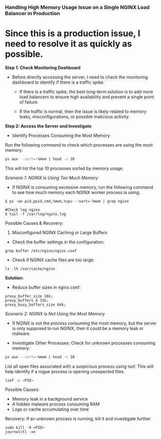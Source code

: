 ### Handling High Memory Usage Issue on a Single NGINX Load Balancer in Production

# Since this is a production issue, I need to resolve it as quickly as possible.
**Step 1: Check Monitoring Dashboard**

- Before directly accessing the server, I need to check the monitoring dashboard to identify if there is a traffic spike.

    - If there is a traffic spike, the best long-term solution is to add more load balancers to ensure high availability and prevent a single point of failure.
    
    - If the traffic is normal, then the issue is likely related to memory leaks, misconfigurations, or possible malicious activity.

**Step 2: Access the Server and Investigate**

- Identify Processes Consuming the Most Memory

Run the following command to check which processes are using the most memory:
```bash
ps aux --sort=-%mem | head -n 10
```

This will list the top 10 processes sorted by memory usage.

*Scenario 1: NGINX is Using Too Much Memory*

- If NGINX is consuming excessive memory, run the following command to see how much memory each NGINX worker process is using:
```
$ ps -eo pid,ppid,cmd,%mem,%cpu --sort=-%mem | grep nginx

#Check log nginx
$ tail -f /var/log/nginx.log

```

Possible Causes & Recovery:

1. Misconfigured NGINX Caching or Large Buffers

- Check the buffer settings in the configuration:
```
grep buffer /etc/nginx/nginx.conf
```
- Check if NGINX cache files are too large:
```
ls -lh /var/cache/nginx
```
**Solution:**

- Reduce buffer sizes in nginx.conf:
```
proxy_buffer_size 16k;
proxy_buffers 4 32k;
proxy_busy_buffers_size 64k;

```

*Scenario 2: NGINX is Not Using the Most Memory*

- If NGINX is not the process consuming the most memory, but the server is only supposed to run NGINX, then it could be a memory leak or malware.

- Investigate Other Processes: Check for unknown processes consuming memory:
```bash
ps aux --sort=-%mem | head -n 10
```

List all open files associated with a suspicious process using lsof. This will help identify if a rogue process is opening unexpected files.

```bash
lsof -p <PID>
```


Possible Causes:
- Memory leak in a background service
- A hidden malware process consuming RAM
- Logs or cache accumulating over time
  
Recovery: If an unknown process is running, kill it and investigate further

```
sudo kill -9 <PID>
journalctl -xe
```